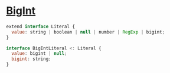 # [BigInt](https://github.com/tc39/proposal-bigint)

```js
extend interface Literal {
  value: string | boolean | null | number | RegExp | bigint;
}

interface BigIntLiteral <: Literal {
  value: bigint | null;
  bigint: string;
}
```

